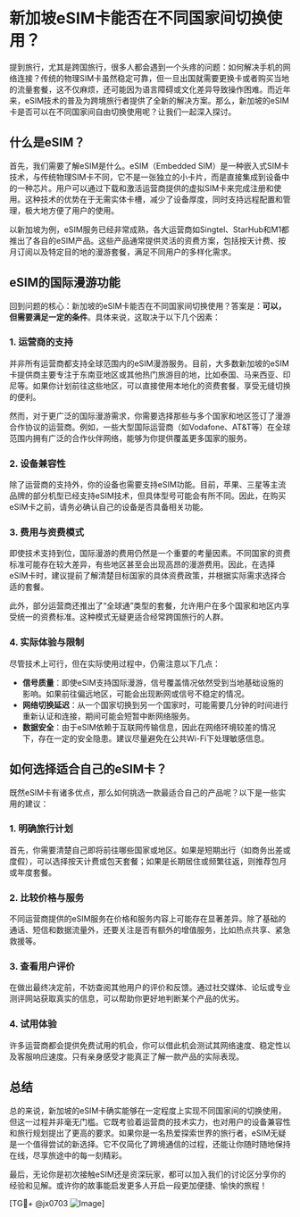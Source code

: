 # 新加坡eSIM卡能否在不同国家间切换使用？

提到旅行，尤其是跨国旅行，很多人都会遇到一个头疼的问题：如何解决手机的网络连接？传统的物理SIM卡虽然稳定可靠，但一旦出国就需要更换卡或者购买当地的流量套餐，这不仅麻烦，还可能因为语言障碍或文化差异导致操作困难。而近年来，eSIM技术的普及为跨境旅行者提供了全新的解决方案。那么，新加坡的eSIM卡是否可以在不同国家间自由切换使用呢？让我们一起深入探讨。

## 什么是eSIM？

首先，我们需要了解eSIM是什么。eSIM（Embedded SIM）是一种嵌入式SIM卡技术，与传统物理SIM卡不同，它不是一张独立的小卡片，而是直接集成到设备中的一种芯片。用户可以通过下载和激活运营商提供的虚拟SIM卡来完成注册和使用。这种技术的优势在于无需实体卡槽，减少了设备厚度，同时支持远程配置和管理，极大地方便了用户的使用。

以新加坡为例，eSIM服务已经非常成熟，各大运营商如Singtel、StarHub和M1都推出了各自的eSIM产品。这些产品通常提供灵活的资费方案，包括按天计费、按月订阅以及特定目的地的漫游套餐，满足不同用户的多样化需求。

## eSIM的国际漫游功能

回到问题的核心：新加坡的eSIM卡能否在不同国家间切换使用？答案是：**可以，但需要满足一定的条件**。具体来说，这取决于以下几个因素：

### 1. **运营商的支持**
并非所有运营商都支持全球范围内的eSIM漫游服务。目前，大多数新加坡的eSIM卡提供商主要专注于东南亚地区或其他热门旅游目的地，比如泰国、马来西亚、印尼等。如果你计划前往这些地区，可以直接使用本地化的资费套餐，享受无缝切换的便利。

然而，对于更广泛的国际漫游需求，你需要选择那些与多个国家和地区签订了漫游合作协议的运营商。例如，一些大型国际运营商（如Vodafone、AT&T等）在全球范围内拥有广泛的合作伙伴网络，能够为你提供覆盖更多国家的服务。

### 2. **设备兼容性**
除了运营商的支持外，你的设备也需要支持eSIM功能。目前，苹果、三星等主流品牌的部分机型已经支持eSIM技术，但具体型号可能会有所不同。因此，在购买eSIM卡之前，请务必确认自己的设备是否具备相关功能。

### 3. **费用与资费模式**
即使技术支持到位，国际漫游的费用仍然是一个重要的考量因素。不同国家的资费标准可能存在较大差异，有些地区甚至会出现高昂的漫游费用。因此，在选择eSIM卡时，建议提前了解清楚目标国家的具体资费政策，并根据实际需求选择合适的套餐。

此外，部分运营商还推出了“全球通”类型的套餐，允许用户在多个国家和地区内享受统一的资费标准。这种模式无疑更适合经常跨国旅行的人群。

### 4. **实际体验与限制**
尽管技术上可行，但在实际使用过程中，仍需注意以下几点：
- **信号质量**：即使eSIM支持国际漫游，信号覆盖情况依然受到当地基础设施的影响。如果前往偏远地区，可能会出现断网或信号不稳定的情况。
- **网络切换延迟**：从一个国家切换到另一个国家时，可能需要几分钟的时间进行重新认证和连接，期间可能会短暂中断网络服务。
- **数据安全**：由于eSIM依赖于互联网传输信息，因此在网络环境较差的情况下，存在一定的安全隐患。建议尽量避免在公共Wi-Fi下处理敏感信息。

## 如何选择适合自己的eSIM卡？

既然eSIM卡有诸多优点，那么如何挑选一款最适合自己的产品呢？以下是一些实用的建议：

### 1. **明确旅行计划**
首先，你需要清楚自己即将前往哪些国家或地区。如果是短期出行（如商务出差或度假），可以选择按天计费或包天套餐；如果是长期居住或频繁往返，则推荐包月或年度套餐。

### 2. **比较价格与服务**
不同运营商提供的eSIM服务在价格和服务内容上可能存在显著差异。除了基础的通话、短信和数据流量外，还要关注是否有额外的增值服务，比如热点共享、紧急救援等。

### 3. **查看用户评价**
在做出最终决定前，不妨查阅其他用户的评价和反馈。通过社交媒体、论坛或专业测评网站获取真实的信息，可以帮助你更好地判断某个产品的优劣。

### 4. **试用体验**
许多运营商都会提供免费试用的机会，你可以借此机会测试其网络速度、稳定性以及客服响应速度。只有亲身感受才能真正了解一款产品的实际表现。

## 总结

总的来说，新加坡的eSIM卡确实能够在一定程度上实现不同国家间的切换使用，但这一过程并非毫无门槛。它既考验着运营商的技术实力，也对用户的设备兼容性和旅行规划提出了更高的要求。如果你是一名热爱探索世界的旅行者，eSIM无疑是一个值得尝试的新选择。它不仅简化了跨境通信的过程，还能让你随时随地保持在线，尽享旅途中的每一刻精彩。

最后，无论你是初次接触eSIM还是资深玩家，都可以加入我们的讨论区分享你的经验和见解。或许你的故事能启发更多人开启一段更加便捷、愉快的旅程！

[TG💪+ @jx0703 ![Image](https://github.com/user-attachments/assets/dbca1d08-cadb-493c-b0ec-ad6f7a83f270)]
